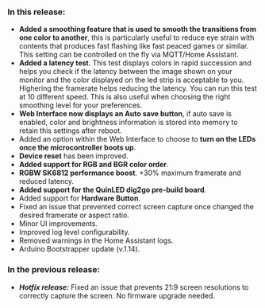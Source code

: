 <style>
  .footer {
    display: none;
  }
  .body {
    color: #202020;
    background-color: #F5F5F5;
  }
  .px-3 {
    padding-right: 30px !important;
    padding-left: 10px !important;
  }
  .my-5 {
    margin-top: 10px !important;
    margin-bottom: 10px !important;
  }
</style>


### In this release:

- **Added a smoothing feature that is used to smooth the transitions from one color to another**,
  this is particularly useful to reduce eye strain with contents that produces fast flashing like fast peaced games or
  similar. This setting can be controlled on the fly via MQTT/Home Assistant.
- **Added a latency test**. This test displays colors in rapid succession and helps you check if the latency between the
  image shown on your monitor and the color displayed on the led strip is acceptable to you. Highering the framerate
  helps reducing the latency. You can run this test at 10 different speed. This is also useful when choosing the right
  smoothing level for your preferences.
- **Web Interface now displays an Auto save button**, if auto save is enabled, color and brightness information is
  stored into memory to retain this settings after reboot.
- Added an option within the Web Interface to choose to **turn on the LEDs once the microcontroller boots up**.
- **Device reset** has been improved.
- **Added support for RGB and BGR color order**.
- **RGBW SK6812 performance boost**. +30% maximum framerate and reduced latency.
- **Added support for the QuinLED dig2go pre-build board**.
- Added support for **Hardware Button**.
- Fixed an issue that prevented correct screen capture once changed the desired framerate or aspect ratio.
- Minor UI improvements.
- Improved log level configurability.
- Removed warnings in the Home Assistant logs.
- Arduino Bootstrapper update (v.1.14).

### In the previous release:

- ***Hotfix release:*** Fixed an issue that prevents 21:9 screen resolutions to correctly capture the screen. No
  firmware upgrade needed.
